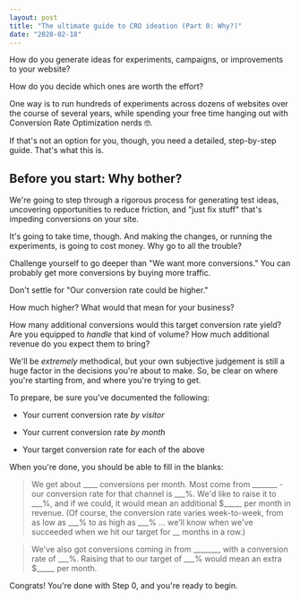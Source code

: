 ```yaml
---
layout: post
title: "The ultimate guide to CRO ideation (Part 0: Why?)"
date: "2020-02-18"
---
```


How do you generate ideas for experiments, campaigns, or improvements to your website?

How do you decide which ones are worth the effort?

One way is to run hundreds of experiments across dozens of websites over the course of several years, while spending your free time hanging out with Conversion Rate Optimization nerds 🤓.

If that's not an option for you, though, you need a detailed, step-by-step guide. That's what this is.

## Before you start: Why bother?

We're going to step through a rigorous process for generating test ideas, uncovering opportunities to reduce friction, and "just fix stuff" that's impeding conversions on your site.

It's going to take time, though. And making the changes, or running the experiments, is going to cost money. Why go to all the trouble?

Challenge yourself to go deeper than "We want more conversions." You can probably get more conversions by buying more traffic.

Don't settle for "Our conversion rate could be higher."

How much higher? What would that mean for your business?

How many additional conversions would this target conversion rate yield? Are you equipped to _handle_ that kind of volume? How much additional revenue do you expect them to bring?

We'll be _extremely_ methodical, but your own subjective judgement is still a huge factor in the decisions you're about to make. So, be clear on where you're starting from, and where you're trying to get.

To prepare, be sure you've documented the following:

- Your current conversion rate _by visitor_
    
    
- Your current conversion rate _by month_
- Your target conversion rate for each of the above

When you're done, you should be able to fill in the blanks:

> We get about \_\_\_\_ conversions per month. Most come from \_\_\_\_\_\_\_ - our conversion rate for that channel is \_\_\_%. We'd like to raise it to \_\_\_%, and if we could, it would mean an additional $\_\_\_\_\_ per month in revenue. (Of course, the conversion rate varies week-to-week, from as low as \_\_\_% to as high as \_\_\_% ... we'll know when we've succeeded when we hit our target for \_\_ months in a row.)

> We've also got conversions coming in from \_\_\_\_\_\_\_, with a conversion rate of \_\_\_%. Raising that to our target of \_\_\_% would mean an extra $\_\_\_\_\_ per month.

Congrats! You're done with Step 0, and you're ready to begin.
